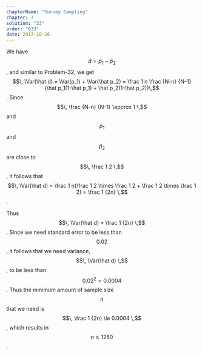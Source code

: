 ```yaml
---
chapterName: "Survey Sampling"
chapter: 7
solution: "33"
order: "033"
date: 2017-10-26 
---
```


We have $$\, \hat d = \hat p_1 - \hat p_2 \,$$, and similar to Problem-32, we get $$\, \Var(\hat d) = \Var(p_1) + \Var(\hat p_2) = \frac 1 n \frac {N-n} {N-1} (\hat p_1(1-\hat p_1) + \hat p_2(1-\hat p_2))\,$$. Since $$\, \frac {N-n} {N-1} \approx 1 \,$$ and $$\, \hat p_1 \,$$ and $$\, \hat p_2 \,$$ are close to $$\, \frac 1 2 \,$$, it follows that $$\, \Var(\hat d) = \frac 1 n(\frac 1 2 \times \frac 1 2 + \frac 1 2 \times \frac 1 2) = \frac 1 {2n} \,$$.

Thus $$\, \Var(\hat d) = \frac 1 {2n} \,$$. Since we need standard error to be less than $$\, 0.02 \,$$, it follows that we need variance,$$\, \Var(\hat d) \,$$, to be less than $$\, {0.02}^2 = 0.0004 \,$$. Thus the minimum amount of sample size $$\, n \,$$ that we need is $$\, \frac 1 {2n} \le 0.0004 \,$$, which results in $$\, n \ge 1250 \,$$.

